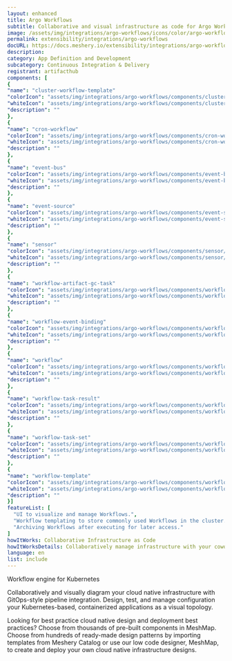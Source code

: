 ```yaml
---
layout: enhanced
title: Argo Workflows
subtitle: Collaborative and visual infrastructure as code for Argo Workflows
image: /assets/img/integrations/argo-workflows/icons/color/argo-workflows-color.svg
permalink: extensibility/integrations/argo-workflows
docURL: https://docs.meshery.io/extensibility/integrations/argo-workflows
description: 
category: App Definition and Development
subcategory: Continuous Integration & Delivery
registrant: artifacthub
components: [
{
"name": "cluster-workflow-template"
"colorIcon": "assets/img/integrations/argo-workflows/components/cluster-workflow-template/icons/color/cluster-workflow-template-color.svg"
"whiteIcon": "assets/img/integrations/argo-workflows/components/cluster-workflow-template/icons/white/cluster-workflow-template-white.svg"
"description": ""
},
{
"name": "cron-workflow"
"colorIcon": "assets/img/integrations/argo-workflows/components/cron-workflow/icons/color/cron-workflow-color.svg"
"whiteIcon": "assets/img/integrations/argo-workflows/components/cron-workflow/icons/white/cron-workflow-white.svg"
"description": ""
},
{
"name": "event-bus"
"colorIcon": "assets/img/integrations/argo-workflows/components/event-bus/icons/color/event-bus-color.svg"
"whiteIcon": "assets/img/integrations/argo-workflows/components/event-bus/icons/white/event-bus-white.svg"
"description": ""
},
{
"name": "event-source"
"colorIcon": "assets/img/integrations/argo-workflows/components/event-source/icons/color/event-source-color.svg"
"whiteIcon": "assets/img/integrations/argo-workflows/components/event-source/icons/white/event-source-white.svg"
"description": ""
},
{
"name": "sensor"
"colorIcon": "assets/img/integrations/argo-workflows/components/sensor/icons/color/sensor-color.svg"
"whiteIcon": "assets/img/integrations/argo-workflows/components/sensor/icons/white/sensor-white.svg"
"description": ""
},
{
"name": "workflow-artifact-gc-task"
"colorIcon": "assets/img/integrations/argo-workflows/components/workflow-artifact-gc-task/icons/color/workflow-artifact-gc-task-color.svg"
"whiteIcon": "assets/img/integrations/argo-workflows/components/workflow-artifact-gc-task/icons/white/workflow-artifact-gc-task-white.svg"
"description": ""
},
{
"name": "workflow-event-binding"
"colorIcon": "assets/img/integrations/argo-workflows/components/workflow-event-binding/icons/color/workflow-event-binding-color.svg"
"whiteIcon": "assets/img/integrations/argo-workflows/components/workflow-event-binding/icons/white/workflow-event-binding-white.svg"
"description": ""
},
{
"name": "workflow"
"colorIcon": "assets/img/integrations/argo-workflows/components/workflow/icons/color/workflow-color.svg"
"whiteIcon": "assets/img/integrations/argo-workflows/components/workflow/icons/white/workflow-white.svg"
"description": ""
},
{
"name": "workflow-task-result"
"colorIcon": "assets/img/integrations/argo-workflows/components/workflow-task-result/icons/color/workflow-task-result-color.svg"
"whiteIcon": "assets/img/integrations/argo-workflows/components/workflow-task-result/icons/white/workflow-task-result-white.svg"
"description": ""
},
{
"name": "workflow-task-set"
"colorIcon": "assets/img/integrations/argo-workflows/components/workflow-task-set/icons/color/workflow-task-set-color.svg"
"whiteIcon": "assets/img/integrations/argo-workflows/components/workflow-task-set/icons/white/workflow-task-set-white.svg"
"description": ""
},
{
"name": "workflow-template"
"colorIcon": "assets/img/integrations/argo-workflows/components/workflow-template/icons/color/workflow-template-color.svg"
"whiteIcon": "assets/img/integrations/argo-workflows/components/workflow-template/icons/white/workflow-template-white.svg"
"description": ""
}]
featureList: [
  "UI to visualize and manage Workflows.",
  "Workflow templating to store commonly used Workflows in the cluster.",
  "Archiving Workflows after executing for later access."
]
howItWorks: Collaborative Infrastructure as Code
howItWorksDetails: Collaboratively manage infrastructure with your coworkers synchronously sharing the same designs.
language: en
list: include
---
```

<p>
Workflow engine for Kubernetes
</p>
<p>
    Collaboratively and visually diagram your cloud native infrastructure with GitOps-style pipeline integration. Design, test, and manage configuration your Kubernetes-based, containerized applications as a visual topology.
</p>
<p>
    Looking for best practice cloud native design and deployment best practices? Choose from thousands of pre-built components in MeshMap. Choose from hundreds of ready-made design patterns by importing templates from Meshery Catalog or use our low code designer, MeshMap, to create and deploy your own cloud native infrastructure designs.
</p>
